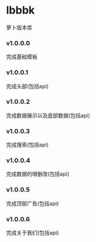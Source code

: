 # lbbbk
萝卜版本库

### v1.0.0.0
完成基础模板

### v1.0.0.1
完成头部(包括api)

### v1.0.0.2
完成数据展示以及底部数据(包括api)

### v1.0.0.3
完成搜索(包括api)

### v1.0.0.4
完成数据的增删改(包括api)

### v1.0.0.5
完成顶部广告(包括api)

### v1.0.0.6
完成关于我们(包括api)